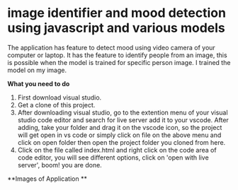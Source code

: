 # image identifier and mood detection using javascript and various models

The application has feature to detect mood using video camera of your computer or laptop. It has the feature to identify people from an image, this is possible when the model is trained for specific person image. I trained the model on my image.


**What you need to do**

1. First download visual studio.
2. Get a clone of this project.
3. After downloading visual studio, go to the extention menu of your visual studio code editor and search for live server add it to your vscode. After adding, take your folder and drag it on the vscode icon, so the project will get open in vs code or simply click on file on the above menu and click on open folder then open the project folder you cloned from here.
4. Click on the file called index.html and right click on the code area of code editor, you will see different options, click on 'open with live server', boom! you are done.
                                                                        



**Images of Application **
